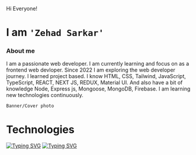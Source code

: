 <!-- Greatings -->
Hi Everyone! 
# I am `'Zehad Sarkar'`
### About me
I am a passionate web developer. I am currently learning and focus on as a frontend web devloper. Since 2022 I am exploring the web developer journey. I learned project based. I know HTML, CSS, Tailwind, JavaScript, TypeScript, REACT, NEXT JS, REDUX, Material UI. And also have a bit of knowledge Node, Express js, Mongoose, MongoDB, Firebase. I am learning new technologies continuously.

`Banner/Cover photo`

# Technologies
<a href="https://git.io/typing-svg"><img src="https://readme-typing-svg.demolab.com?font=Fira+Code&weight=600&size=24&pause=1000&color=7721DFDF&multiline=true&random=false&width=435&height=60&lines=HTML%2C+CSS%2C+Tailwind%2C+React%2C+;Next+js%2C+Redux%2C+Javascript%2C+;Typescript%2C+Material+UI" alt="Typing SVG" /></a> <a href="https://git.io/typing-svg"><img src="https://readme-typing-svg.demolab.com?font=Fira+Code&weight=600&size=24&pause=1000&multiline=true&random=false&width=435&height=60&lines=TypeScript%2C++Material+UI" alt="Typing SVG" /></a>

